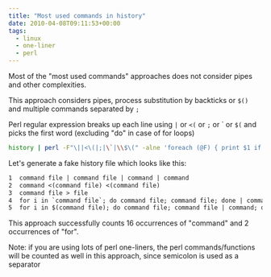 ```yaml
---
title: "Most used commands in history"
date: 2010-04-08T09:11:53+00:00
tags:
  - linux
  - one-liner
  - perl
---
```

Most of the "most used commands" approaches does not consider pipes and other complexities.

This approach considers pipes, process substitution by backticks or `$()` and multiple commands separated by `;`

Perl regular expression breaks up each line using `|` or `<(` or `;` or \` or `$(` and picks the first word (excluding "do" in case of for loops) 

```bash
history | perl -F"\||<\(|;|\`|\\$\(" -alne 'foreach (@F) { print $1 if /\b((?!do)[a-z]+)\b/i }' | sort | uniq -c | sort -nr | head
```

Let's generate a fake history file which looks like this:

```txt
1  command file | command file | command | command
2  command <(command file) <(command file)
3  command file > file
4  for i in `command file`; do command file; command file; done | command
5  for i in $(command file); do command file; command file | command; done
```

This approach successfully counts 16 occurrences of "command" and 2 occurrences of "for".

Note: if you are using lots of perl one-liners, the perl commands/functions will be counted as well in this approach, since semicolon is used as a separator